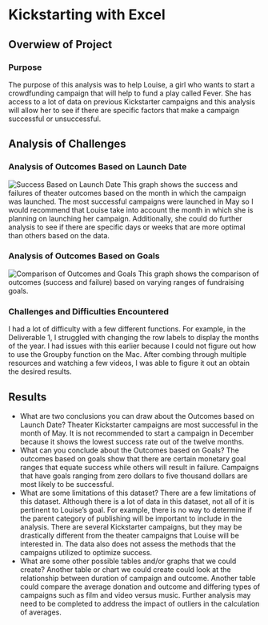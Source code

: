 # Kickstarting with Excel

## Overwiew of Project

### Purpose 
The purpose of this analysis was to help Louise, a girl who wants to start a crowdfunding campaign that will help to fund a play called Fever. She has access to a lot of data on previous Kickstarter campaigns and this analysis will allow her to see if there are specific factors that make a campaign successful or unsuccessful.  

## Analysis of Challenges

### Analysis of Outcomes Based on Launch Date
![Success Based on Launch Date](CrowdFundingAnalysis/Theater_Outcomes_vs_Launch.png) This graph shows the success and failures of theater outcomes based on the month in which the campaign was launched. The most successful campaigns were launched in May so I would recommend that Louise take into account the month in which she is planning on launching her campaign. Additionally, she could do further analysis to see if there are specific days or weeks that are more optimal than others based on the data. 

### Analysis of Outcomes Based on Goals
![Comparison of Outcomes and Goals](CrowdFundingAnalysis/Outcomes_vs_Goals.png) This graph shows the comparison of outcomes (success and failure) based on varying ranges of fundraising goals. 

### Challenges and Difficulties Encountered
I had a lot of difficulty with a few different functions. For example, in the Deliverable 1, I struggled with changing the row labels to display the months of the year. I had issues with this earlier because I could not figure out how to use the Groupby function on the Mac. After combing through multiple resources and watching a few videos, I was able to figure it out an obtain the desired results. 

## Results

- What are two conclusions you can draw about the Outcomes based on Launch Date?
Theater Kickstarter campaigns are most successful in the month of May. It is not recommended to start a campaign in December because it shows the lowest success rate out of the twelve months. 
- What can you conclude about the Outcomes based on Goals?
The outcomes based on goals show that there are certain monetary goal ranges that equate success while others will result in failure. Campaigns that have goals ranging from zero dollars to five thousand dollars are most likely to be successful. 
- What are some limitations of this dataset?
There are a few limitations of this dataset. Although there is a lot of data in this dataset, not all of it is pertinent to Louise’s goal. For example, there is no way to determine if the parent category of publishing will be important to include in the analysis. There are several Kickstarter campaigns, but they may be drastically different from the theater campaigns that Louise will be interested in. The data also does not assess the methods that the campaigns utilized to optimize success. 
- What are some other possible tables and/or graphs that we could create?
Another table or chart we could create could look at the relationship between duration of campaign and outcome. Another table could compare the average donation and outcome and differing types of campaigns such as film and video versus music. Further analysis may need to be completed to address the impact of outliers in the calculation of averages. 
 

